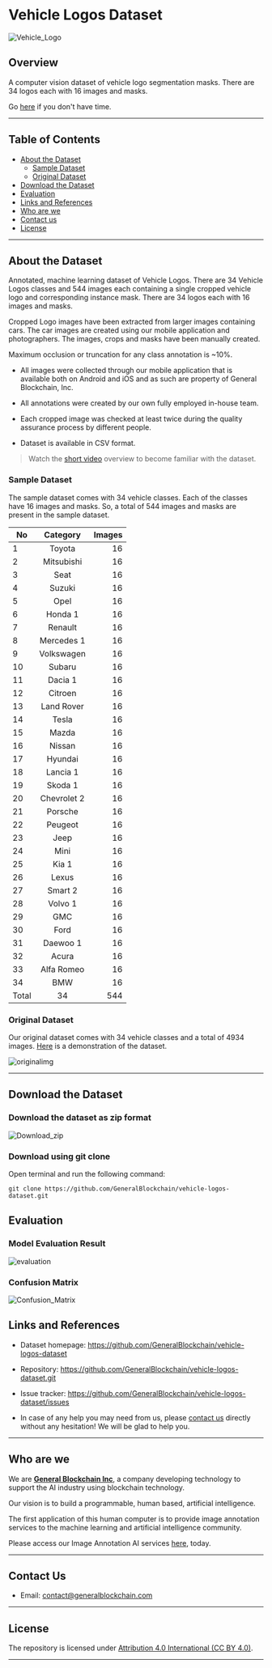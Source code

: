 # Vehicle Logos Dataset

![Vehicle_Logo](https://user-images.githubusercontent.com/66736646/88664543-06f24500-d0ff-11ea-89f3-6e7cb8966ae9.png)

## Overview

A computer vision dataset of vehicle logo segmentation masks. There are 34 logos each with 16 images and masks.

Go [here](#download-the-dataset) if you don't have time.

---

## Table of Contents

- [About the Dataset](#about-the-dataset)
    - [Sample Dataset](#sample-dataset)
    - [Original Dataset](#original-dataset)
- [Download the Dataset](#download-the-dataset)
- [Evaluation](#evaluation)
- [Links and References](#links-and-references)
- [Who are we](#who-are-we)
- [Contact us](#contact-us)
- [License](#license)

---

## About the Dataset

Annotated, machine learning dataset of Vehicle Logos. There are 34 Vehicle Logos classes and 544 images each containing a single cropped vehicle logo and corresponding instance mask. There are 34 logos each with 16 images and masks.

Cropped Logo images have been extracted from larger images containing cars. The car images are created using our mobile application and photographers. The images, crops and masks have been manually created.

Maximum occlusion or truncation for any class annotation is ~10%.

  - All images were collected through our mobile application that is available both on Android and iOS and as such are property of General Blockchain, Inc.
  
  - All annotations were created by our own fully employed in-house team.
  
  - Each cropped image was checked at least twice during the quality assurance process by different people.
  
  - Dataset is available in CSV format.

> Watch the [short video](https://drive.google.com/file/d/13o10ADNnK9MZf94GlUciy8C1ZWtnZw9_/view?usp=sharing) overview to become familiar with the dataset.


### Sample Dataset

The sample dataset comes with 34 vehicle classes. Each of the classes have 16 images and masks. So, a total of 544 images and masks are present in the sample dataset.

| No        | Category           | Images  |
| ------------- |:-------------:| -----:|
| 1          |    Toyota        | 16 |
| 2       |    Mitsubishi        | 16 |
| 3   |    Seat        | 16 |
| 4   |    Suzuki        | 16 |
|5 |    Opel        | 16 |
|6     |    Honda 1        | 16 |
|7    |    Renault        | 16 |
|8       |    Mercedes 1        |  16 |
|9        |    Volkswagen         |  16 |
|10        |    Subaru         |  16 |
|11        |    Dacia 1         |  16 |
|12        |    Citroen         |  16 |
|13        |    Land Rover         |  16 |
|14        |    Tesla         |  16 |
|15        |    Mazda         |  16 |
|16        |    Nissan         |  16 |
|17        |    Hyundai         |  16 |
|18        |    Lancia 1         |  16 |
|19        |    Skoda 1         |  16 |
|20        |    Chevrolet 2         |  16 |
|21        |    Porsche         |  16 |
|22        |    Peugeot         |  16 |
|23        |    Jeep         |  16 |
|24        |    Mini         |  16 |
|25        |    Kia 1         |  16 |
|26        |    Lexus         |  16 |
|27        |    Smart 2         |  16 |
|28        |    Volvo 1         |  16 |
|29        |    GMC         |  16 |
|30        |    Ford         |  16 |
|31        |    Daewoo 1         |  16 |
|32        |    Acura         |  16 |
|33        |    Alfa Romeo         |  16 |
|34        |    BMW         |  16 |
|Total          |    34      |544 | 

<!--
| Category        | Toyota           | Mitsubishi           |
| ------------- |:-------------:| -----:|
| Images          |    16        | 16 |
'Toyota' 'Mitsubishi' 'Seat' 'Suzuki' 'Opel' 'Honda 1' 'Renault' 'Mercedes 1' 'Volkswagen' 'Subaru' 'Dacia 1' 'Citroen' 'Land Rover' 'Tesla' 'Mazda' 'Nissan' 'Hyundai' 'Lancia 1' 'Skoda 1' 'Chevrolet 2' 'Porsche' 'Peugeot' 'Jeep' 'Mini' 'Kia 1' 'Lexus' 'Smart 2' 'Volvo 1' 'GMC' 'Ford' 'Daewoo 1' 'Acura' 'Alfa Romeo' 'BMW'
-->

### Original Dataset

Our original dataset comes with 34 vehicle classes and a total of 4934 images. [Here](https://drive.google.com/file/d/13o10ADNnK9MZf94GlUciy8C1ZWtnZw9_/view?usp=sharing) is a demonstration of the dataset.

![originalimg](https://user-images.githubusercontent.com/66736646/88541226-38530e00-d036-11ea-9c26-9d49ed0f7b11.png)

<!--
• A computer vision dataset of vehicle logo segmentation masks. There are 32
logos each with 16 images and masks.
• This dataset release package has been created by the dataset production
team to support the marketing and sales efforts of this dataset. The package
consists of sample data and supporting promotional materials.
• The sample dataset contains 34 classes, and each class has 16 images and
16 masks.
• The images of logos in this dataset were cropped from larger images of cars
which were collected my our mobile app users. The images of cars are not
provided, apart from a small sample, and they can be sold to datasets users
who wish to do object detection of logos.
• Platform screenshots are provided showing datasets exploration and analyzing
a model which was created using the datasets to show what expected
performance of this dataset might be.
• A gif and video animation of a logo mask is provided which is beautiful.
• Marketing keywords are provided for SEO and Google Ads
• Listing documents are provided which contain the fields required to list the
dataset for sale on other platforms.
• Folder Contents
• Readme.txt
• Video Overview - Vehicle Logo Dataset.mp4
• Sample Dataset
• Images - Images containing vehicle logos (cropped from source images
of cars)
• Masks - Instance segmentation masks of vehicle logos
• Source Image Samples - A sample of images showing the original
source images of cars.
• structure.csv - Filenames and links between logo images and masks
• Platform Screenshots
• Dataset Exploration - 4 screenshots showing dataset exploration using
our platform.
• Model Performance - 6 screenshots showing an analysis of a model
trained with the dataset
• Marketing Material
• Promo Images - 5 images collected from the internet showing nice
vehicle logos on cars
• Annotation Animation - 1 gif and 1 video showing showing a mask
• Keywords.csv - List of marketing keywords related to the dataset
• Listings
-->

---

## Download the Dataset

### Download the dataset as zip format

![Download_zip](https://user-images.githubusercontent.com/66736646/88542138-c5e32d80-d037-11ea-9df5-8d987bbc5cad.png)

### Download using git clone

Open terminal and run the following command:

```
git clone https://github.com/GeneralBlockchain/vehicle-logos-dataset.git
```

## Evaluation

### Model Evaluation Result

![evaluation](https://user-images.githubusercontent.com/66736646/88541530-b3b4bf80-d036-11ea-8061-eb911387a1fa.png)

### Confusion Matrix

![Confusion_Matrix](https://user-images.githubusercontent.com/66736646/88541547-ba433700-d036-11ea-920f-a1374a2e825f.png)

## Links and References

- Dataset homepage: https://github.com/GeneralBlockchain/vehicle-logos-dataset

- Repository: https://github.com/GeneralBlockchain/vehicle-logos-dataset.git

- Issue tracker: https://github.com/GeneralBlockchain/vehicle-logos-dataset/issues

- In case of any help you may need from us, please [contact us](#contact-us) directly without any hesitation! We will be glad to help you.

---

## Who are we

We are **[General Blockchain Inc](https://www.generalblockchain.com/)**, a company developing technology to support the AI industry using blockchain technology.

Our vision is to build a programmable, human based, artificial intelligence.

The first application of this human computer is to provide image annotation services to the machine learning and artificial intelligence community.

Please access our Image Annotation AI services [here](https://www.imageannotation.ai/), today.

---

## Contact Us

* Email: contact@generalblockchain.com

---

## License

The repository is licensed under [Attribution 4.0 International (CC BY 4.0)](https://creativecommons.org/licenses/by/4.0/).

---





